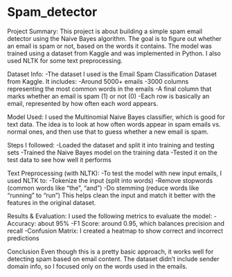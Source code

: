 # Spam_detector

Project Summary:
This project is about building a simple spam email detector using the Naive Bayes algorithm. The goal is to figure out whether an email is spam or not, based on the words it contains. The model was trained using a dataset from Kaggle and was implemented in Python. I also used NLTK for some text preprocessing.

Dataset Info:
-The dataset I used is the Email Spam Classification Dataset from Kaggle. It includes:
-Around 5000+ emails
-3000 columns representing the most common words in the emails
-A final column that marks whether an email is spam (1) or not (0)
-Each row is basically an email, represented by how often each word appears.

Model Used:
I used the Multinomial Naive Bayes classifier, which is good for text data. The idea is to look at how often words appear in spam emails vs. normal ones, and then use that to guess whether a new email is spam.

Steps I followed:
-Loaded the dataset and split it into training and testing sets
-Trained the Naive Bayes model on the training data
-Tested it on the test data to see how well it performs

Text Preprocessing (with NLTK):
-To test the model with new input emails, I used NLTK to:
-Tokenize the input (split into words)
-Remove stopwords (common words like “the”, “and”)
-Do stemming (reduce words like “running” to “run”)
This helps clean the input and match it better with the features in the original dataset.

Results & Evaluation:
I used the following metrics to evaluate the model:
-Accuracy: about 95%
-F1 Score: around 0.95, which balances precision and recall
-Confusion Matrix: I created a heatmap to show correct and incorrect predictions

Conclusion
Even though this is a pretty basic approach, it works well for detecting spam based on email content. The dataset didn’t include sender domain info, so I focused only on the words used in the emails.
